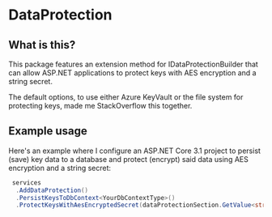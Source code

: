 # DataProtection 

## What is this?
This package features an extension method for IDataProtectionBuilder that can allow ASP.NET applications to protect keys with AES encryption and a string secret.

The default options, to use either Azure KeyVault or the file system for protecting keys, made me StackOverflow this together.

## Example usage

Here's an example where I configure an ASP.NET Core 3.1 project to persist (save) key data to a database and protect (encrypt) said data using AES encryption and a string secret:

```csharp
 services
  .AddDataProtection()
  .PersistKeysToDbContext<YourDbContextType>() 
  .ProtectKeysWithAesEncryptedSecret(dataProtectionSection.GetValue<string>("Secret")); // ← Oh boy!
   ```
